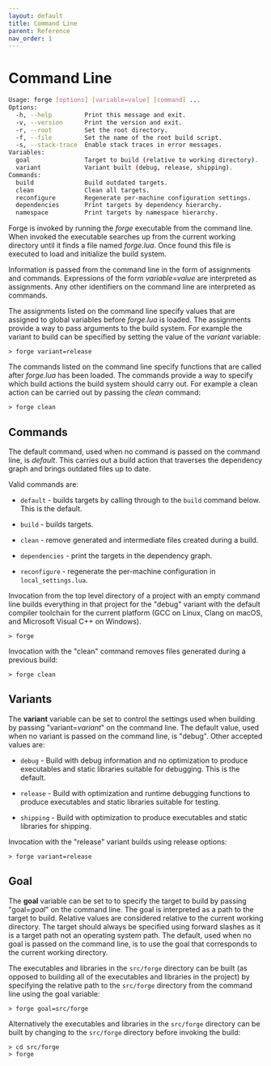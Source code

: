 ```yaml
---
layout: default
title: Command Line
parent: Reference
nav_order: 1
---
```


# Command Line

~~~sh
Usage: forge [options] [variable=value] [command] ...
Options:
  -h, --help         Print this message and exit.
  -v, --version      Print the version and exit.
  -r, --root         Set the root directory.
  -f, --file         Set the name of the root build script.
  -s, --stack-trace  Enable stack traces in error messages.
Variables:
  goal               Target to build (relative to working directory).
  variant            Variant built (debug, release, shipping).
Commands:
  build              Build outdated targets.
  clean              Clean all targets.
  reconfigure        Regenerate per-machine configuration settings.
  dependencies       Print targets by dependency hierarchy.
  namespace          Print targets by namespace hierarchy.
~~~

Forge is invoked by running the *forge* executable from the command line.  When invoked the executable searches up from the current working directory until it finds a file named *forge.lua*.  Once found this file is executed to load and initialize the build system.

Information is passed from the command line in the form of assignments and commands.  Expressions of the form _variable=value_ are interpreted as assignments.  Any other identifiers on the command line are interpreted as commands.

The assignments listed on the command line specify values that are assigned to global variables before *forge.lua* is loaded.  The assignments provide a way to pass arguments to the build system.  For example the variant to build can be specified by setting the value of the *variant* variable:

~~~
> forge variant=release
~~~

The commands listed on the command line specify functions that are called after *forge.lua* has been loaded.  The commands provide a way to specify which build actions the build system should carry out.  For example a clean action can be carried out by passing the *clean* command:

~~~
> forge clean
~~~

## Commands

The default command, used when no command is passed on the command line, is *default*.  This carries out a build action that traverses the dependency graph and brings outdated files up to date.

Valid commands are:

- `default` - builds targets by calling through to the `build` command below.  This is the default.

- `build` - builds targets.

- `clean` - remove generated and intermediate files created during a build.

- `dependencies` - print the targets in the dependency graph.

- `reconfigure` - regenerate the per-machine configuration in 
`local_settings.lua`.

Invocation from the top level directory of a project with an empty command line builds everything in that project for the "debug" variant with the default compiler toolchain for the current platform (GCC on Linux, Clang on macOS, and Microsoft Visual C++ on Windows).

~~~
> forge
~~~

Invocation with the "clean" command removes files generated during a previous build:

~~~
> forge clean
~~~

## Variants

The **variant** variable can be set to control the settings used when building by passing "variant=_variant_" on the command line.  The default value, used when no variant is passed on the command line, is "debug".  Other accepted values are:

- `debug` - Build with debug information and no optimization to produce executables and static libraries suitable for debugging.  This is the default.

- `release` - Build with optimization and runtime debugging functions to produce executables and static libraries suitable for testing.

- `shipping` - Build with optimization to produce executables and static libraries for shipping.

Invocation with the "release" variant builds using release options:

~~~
> forge variant=release
~~~

## Goal

The **goal** variable can be set to to specify the target to build by passing "goal=_goal_" on the command line.  The goal is interpreted as a path to the target to build.  Relative values are considered relative to the current working directory.  The target should always be specified using forward slashes as it is a target path not an operating system path.  The default, used when no goal is passed on the command line, is to use the goal that corresponds to the current working directory.

The executables and libraries in the `src/forge` directory can be built (as opposed to building all of the executables and libraries in the project) by specifying the relative path to the `src/forge` directory from the command line using the goal variable:

~~~
> forge goal=src/forge
~~~

Alternatively the executables and libraries in the `src/forge` directory can be built by changing to the `src/forge` directory before invoking the build:

~~~
> cd src/forge
> forge
~~~
